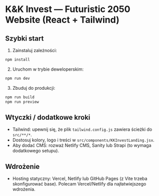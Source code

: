 # K&K Invest — Futuristic 2050 Website (React + Tailwind)

## Szybki start

1. Zainstaluj zależności:

```bash
npm install
```

2. Uruchom w trybie deweloperskim:

```bash
npm run dev
```

3. Zbuduj do produkcji:

```bash
npm run build
npm run preview
```

## Wtyczki / dodatkowe kroki
- Tailwind: upewnij się, że plik `tailwind.config.js` zawiera ścieżki do `src/**/*`.
- Dostosuj kolory, logo i treści w `src/components/KKInvestLanding.jsx`.
- Aby dodać CMS: rozważ Netlify CMS, Sanity lub Strapi (to wymaga dodatkowego setupu).

## Wdrożenie
- Hosting statyczny: Vercel, Netlify lub GitHub Pages (z Vite trzeba skonfigurować base). Polecam Vercel/Netlify dla najłatwiejszego wdrożenia.
